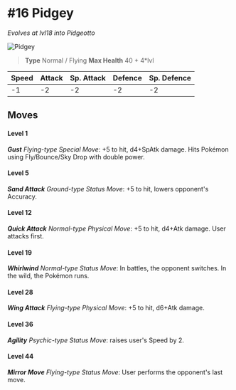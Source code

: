 # #16 Pidgey
*Evolves at lvl18 into Pidgeotto*

![Pidgey](https://img.pokemondb.net/sprites/home/normal/1x/pidgey.png)

> **Type** Normal / Flying
> **Max Health** 40 + 4\*lvl

| Speed | Attack | Sp. Attack | Defence | Sp. Defence |
| ----- | ------ | ---------- | ------- | ----------- |
| -1 | -2 | -2 | -2 | -2 |

## Moves
#### Level 1

***Gust** Flying-type Special Move*: +5 to hit, d4+SpAtk damage. Hits Pokémon using Fly/Bounce/Sky Drop with double power.
#### Level 5

***Sand Attack** Ground-type Status Move*: +5 to hit, lowers opponent's Accuracy.
#### Level 12

***Quick Attack** Normal-type Physical Move*: +5 to hit, d4+Atk damage. User attacks first.
#### Level 19

***Whirlwind** Normal-type Status Move*: In battles, the opponent switches. In the wild, the Pokémon runs.
#### Level 28

***Wing Attack** Flying-type Physical Move*: +5 to hit, d6+Atk damage. 
#### Level 36

***Agility** Psychic-type Status Move*: raises user's Speed by 2.
#### Level 44

***Mirror Move** Flying-type Status Move*: User performs the opponent's last move.

